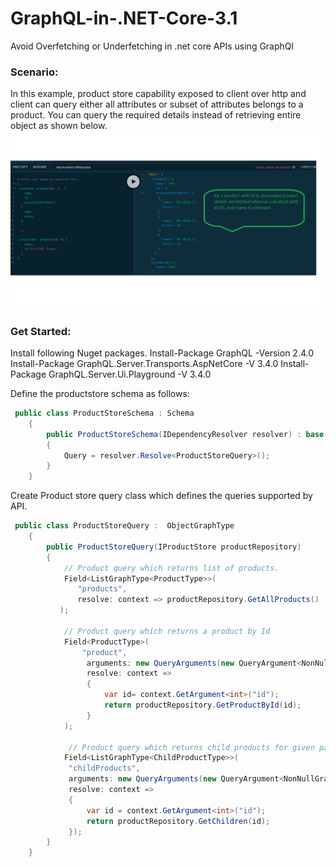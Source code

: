 # GraphQL-in-.NET-Core-3.1
Avoid Overfetching or Underfetching in .net core APIs using GraphQl

### Scenario:
In this example, product store capability exposed to client over http and client can query either all attributes or subset of attributes belongs to a product. You can query the required details instead of retrieving entire object as shown below.![alt text](https://github.com/srikarG81/GraphQL-in-.NET-Core-3.1/blob/master/UIGraphQl.png "GraphQL query")

### Get Started:
Install following Nuget packages.
<Enter>
Install-Package GraphQL -Version 2.4.0
Install-Package GraphQL.Server.Transports.AspNetCore -V 3.4.0
Install-Package GraphQL.Server.Ui.Playground  -V 3.4.0

Define the productstore schema as follows:
``` C#
 public class ProductStoreSchema : Schema
    {
        public ProductStoreSchema(IDependencyResolver resolver) : base(resolver)
        {
            Query = resolver.Resolve<ProductStoreQuery>();
        }
    }
````
<Enter>
 
Create Product store query class which defines the queries supported by API.
``` c#
 public class ProductStoreQuery :  ObjectGraphType
    {
        public ProductStoreQuery(IProductStore productRepository)
        {
            // Product query which returns list of products.
            Field<ListGraphType<ProductType>>(
               "products",
               resolve: context => productRepository.GetAllProducts()
           );

            // Product query which returns a product by Id
            Field<ProductType>(
                "product",
                 arguments: new QueryArguments(new QueryArgument<NonNullGraphType<IdGraphType>> { Name = "Id", Description = "Product Id" }),
                 resolve: context =>
                 { 
                     var id= context.GetArgument<int>("id");
                     return productRepository.GetProductById(id);
                 }
            );

             // Product query which returns child products for given parent product id
            Field<ListGraphType<ChildProductType>>(
             "childProducts",
             arguments: new QueryArguments(new QueryArgument<NonNullGraphType<IdGraphType>> { Name = "Id" }),
             resolve: context =>
             {
                 var id = context.GetArgument<int>("id");
                 return productRepository.GetChildren(id);
             });
        }
    }
```
